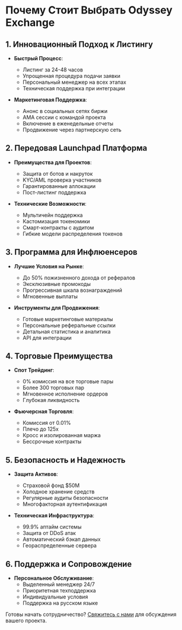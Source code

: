 # Почему Стоит Выбрать Odyssey Exchange

## 1. Инновационный Подход к Листингу

- **Быстрый Процесс**:
  - Листинг за 24-48 часов
  - Упрощенная процедура подачи заявки
  - Персональный менеджер на всех этапах
  - Техническая поддержка при интеграции

- **Маркетинговая Поддержка**:
  - Анонс в социальных сетях биржи
  - AMA сессии с командой проекта
  - Включение в еженедельные отчеты
  - Продвижение через партнерскую сеть

## 2. Передовая Launchpad Платформа

- **Преимущества для Проектов**:
  - Защита от ботов и накруток
  - KYC/AML проверка участников
  - Гарантированные аллокации
  - Пост-листинг поддержка

- **Технические Возможности**:
  - Мультичейн поддержка
  - Кастомизация токеномики
  - Смарт-контракты с аудитом
  - Гибкие модели распределения токенов

## 3. Программа для Инфлюенсеров

- **Лучшие Условия на Рынке**:
  - До 50% пожизненного дохода от рефералов
  - Эксклюзивные промокоды
  - Прогрессивная шкала вознаграждений
  - Мгновенные выплаты

- **Инструменты для Продвижения**:
  - Готовые маркетинговые материалы
  - Персональные реферальные ссылки
  - Детальная статистика и аналитика
  - API для интеграции

## 4. Торговые Преимущества

- **Спот Трейдинг**:
  - 0% комиссия на все торговые пары
  - Более 300 торговых пар
  - Мгновенное исполнение ордеров
  - Глубокая ликвидность

- **Фьючерсная Торговля**:
  - Комиссия от 0.01%
  - Плечо до 125x
  - Кросс и изолированная маржа
  - Бессрочные контракты

## 5. Безопасность и Надежность

- **Защита Активов**:
  - Страховой фонд $50M
  - Холодное хранение средств
  - Регулярные аудиты безопасности
  - Многофакторная аутентификация

- **Техническая Инфраструктура**:
  - 99.9% аптайм системы
  - Защита от DDoS атак
  - Автоматический бэкап данных
  - Геораспределенные сервера

## 6. Поддержка и Сопровождение

- **Персональное Обслуживание**:
  - Выделенный менеджер 24/7
  - Приоритетная техподдержка
  - Индивидуальные условия
  - Поддержка на русском языке

Готовы начать сотрудничество? [Свяжитесь с нами](/contact) для обсуждения вашего проекта.